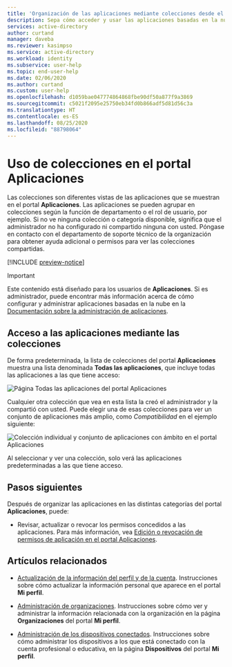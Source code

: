 ```yaml
---
title: 'Organización de las aplicaciones mediante colecciones desde el portal Aplicaciones: Azure Active Directory | Microsoft Docs'
description: Sepa cómo acceder y usar las aplicaciones basadas en la nube de la organización en el portal Aplicaciones.
services: active-directory
author: curtand
manager: daveba
ms.reviewer: kasimpso
ms.service: active-directory
ms.workload: identity
ms.subservice: user-help
ms.topic: end-user-help
ms.date: 02/06/2020
ms.author: curtand
ms.custom: user-help
ms.openlocfilehash: d1059bae047774864868fbe90df50a877f9a3869
ms.sourcegitcommit: c5021f2095e25750eb34fd0b866adf5d81d56c3a
ms.translationtype: HT
ms.contentlocale: es-ES
ms.lasthandoff: 08/25/2020
ms.locfileid: "88798064"
---
```

# <a name="use-collections-in-the-my-apps-portal"></a>Uso de colecciones en el portal Aplicaciones

Las colecciones son diferentes vistas de las aplicaciones que se muestran en el portal **Aplicaciones**. Las aplicaciones se pueden agrupar en colecciones según la función de departamento o el rol de usuario, por ejemplo. Si no ve ninguna colección o categoría disponible, significa que el administrador no ha configurado ni compartido ninguna con usted. Póngase en contacto con el departamento de soporte técnico de la organización para obtener ayuda adicional o permisos para ver las colecciones compartidas.

[!INCLUDE [preview-notice](../../../includes/active-directory-end-user-my-apps-and-workspaces.md)]

>[!Important]
>Este contenido está diseñado para los usuarios de **Aplicaciones**. Si es administrador, puede encontrar más información acerca de cómo configurar y administrar aplicaciones basadas en la nube en la [Documentación sobre la administración de aplicaciones](../manage-apps/access-panel-collections.md).

## <a name="access-apps-using-collections"></a>Acceso a las aplicaciones mediante las colecciones

De forma predeterminada, la lista de colecciones del portal **Aplicaciones** muestra una lista denominada **Todas las aplicaciones**, que incluye todas las aplicaciones a las que tiene acceso:

![Página Todas las aplicaciones del portal Aplicaciones](media/my-applications-portal-workspaces/my-apps-all.png)

Cualquier otra colección que vea en esta lista la creó el administrador y la compartió con usted. Puede elegir una de esas colecciones para ver un conjunto de aplicaciones más amplio, como *Compatibilidad* en el ejemplo siguiente:

![Colección individual y conjunto de aplicaciones con ámbito en el portal Aplicaciones](media/my-applications-portal-workspaces/my-apps-workspace.png)

Al seleccionar y ver una colección, solo verá las aplicaciones predeterminadas a las que tiene acceso.

## <a name="next-steps"></a>Pasos siguientes

Después de organizar las aplicaciones en las distintas categorías del portal **Aplicaciones**, puede:

- Revisar, actualizar o revocar los permisos concedidos a las aplicaciones. Para más información, vea [Edición o revocación de permisos de aplicación en el portal Aplicaciones](my-applications-portal-permissions-saved-accounts.md).

## <a name="related-articles"></a>Artículos relacionados

- [Actualización de la información del perfil y de la cuenta](my-account-portal-overview.md). Instrucciones sobre cómo actualizar la información personal que aparece en el portal **Mi perfil**.

- [Administración de organizaciones](my-account-portal-organizations-page.md). Instrucciones sobre cómo ver y administrar la información relacionada con la organización en la página **Organizaciones** del portal **Mi perfil**.

- [Administración de los dispositivos conectados](my-account-portal-devices-page.md). Instrucciones sobre cómo administrar los dispositivos a los que está conectado con la cuenta profesional o educativa, en la página **Dispositivos** del portal **Mi perfil**.